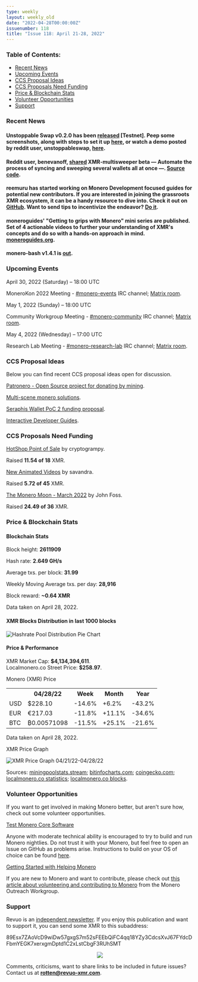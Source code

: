```yaml
---
type: weekly
layout: weekly_old
date: "2022-04-28T00:00:00Z"
issuenumber: 118
title: "Issue 118: April 21-28, 2022"
---
```


<h3>Table of Contents:</h3>
<ul class="contents">
    <li><a href="#news">Recent News</a></li>
    <li><a href="#events">Upcoming Events</a></li>
    <li><a href="#ideas">CCS Proposal Ideas</a></li>
    <li><a href="#proposals">CCS Proposals Need Funding</a></li>
    <li><a href="#stats">Price & Blockchain Stats</a></li>
    <li><a href="#volunteer">Volunteer Opportunities</a></li>
    <li><a href="#support">Support</a></li>
</ul>

<h3 id="news">Recent News</h3>

<div class="newsbyte">
    <h4>Unstoppable Swap v0.2.0 has been <a href="https://github.com/UnstoppableSwap/unstoppableswap-gui/releases/tag/v0.2.0" target="_blank">released</a> [Testnet]. Peep some screenshots, along with steps to set it up <a href="https://github.com/UnstoppableSwap/unstoppableswap-gui/blob/main/docs/SWAP_TESTNET.md" target="_blank">here</a>, or watch a demo posted by reddit user, unstoppableswap, <a href="https://teddit.adminforge.de/r/Monero/comments/uawipv/atomic_swap_gui_demo_on_mainnet_unstoppableswap/" target="_blank">here</a>.</h4>
</div>

<div class="newsbyte">
    <h4>Reddit user, benevanoff, <a href="https://teddit.adminforge.de/r/Monero/comments/ubw6xv/xmrmultisweeper_tool_beta_release/" target="_blank">shared</a> XMR-multisweeper beta — Automate the process of syncing and sweeping several wallets all at once —. <a href="https://github.com/benevanoff/xmr-multisweeper" target="_blank">Source code</a>.</h4>
</div>

<div class="newsbyte">
    <h4>reemuru has started working on Monero Development focused guides for potential new contributors. If you are interested in joining the grassroots XMR ecosystem, it can be a handy resource to dive into. Check it out on <a href="https://github.com/hyahatiph-labs/hlc/tree/main/xmr-dev-guides" target="_blank">GitHub</a>. Want to send tips to incentivize the endeavor? <a href="https://hiahatf.org/donate/" target="_blank">Do it</a>.</h4>
</div>

<div class="newsbyte">
    <h4>moneroguides' "Getting to grips with Monero" mini series are published. Set of 4 actionable videos to further your understanding of XMR's concepts and do so with a hands-on approach in mind. <a href="https://moneroguides.org/" target="_blank">moneroguides.org</a>.</h4>
</div>

<div class="newsbyte">
    <h4>monero-bash v1.4.1 is <a href="https://github.com/hinto-janaiyo/monero-bash/releases/tag/v1.4.1" target="_blank">out</a>.</h4>
</div>

<h3 id="events">Upcoming Events</h3>

<div class="event">
    <p class="date" markdown="1">April 30, 2022 (Saturday) – 18:00 UTC</p>
    <p markdown="1">MoneroKon 2022 Meeting - <a href="irc://irc.libera.chat/#monero-events" target="_blank">#monero-events</a> IRC channel; <a href="https://matrix.to/#/#monero-events:monero.social" target="_blank">Matrix room</a>.</p>
</div>

<div class="event">
    <p class="date" markdown="1">May 1, 2022 (Sunday) – 18:00 UTC</p>
    <p markdown="1">Community Workgroup Meeting - <a href="irc://irc.libera.chat/#monero-community" target="_blank">#monero-community</a> IRC channel; <a href="https://matrix.to/#/#monero-community:monero.social" target="_blank">Matrix room</a>.</p>
</div>

<div class="event">
    <p class="date" markdown="1">May 4, 2022 (Wednesday) – 17:00 UTC</p>
    <p markdown="1">Research Lab Meeting - <a href="irc://irc.libera.chat/#monero-research-lab" target="_blank">#monero-research-lab</a> IRC channel; <a href="https://matrix.to/#/#monero-research-lab:monero.social" target="_blank">Matrix room</a>.</p>
</div>

<h3 id="ideas">CCS Proposal Ideas</h3>

<p>Below you can find recent CCS proposal ideas open for discussion.</p>

<div class="proposal">
<p><a href="https://repo.getmonero.org/monero-project/ccs-proposals/-/merge_requests/310" target="_blank">Patronero - Open Source project for donating by mining</a>.</p>
</div>

<div class="proposal">
<p><a href="https://repo.getmonero.org/monero-project/ccs-proposals/-/merge_requests/311" target="_blank">Multi-scene monero solutions</a>.</p>
</div>

<div class="proposal">
<p><a href="https://repo.getmonero.org/monero-project/ccs-proposals/-/merge_requests/314" target="_blank">Seraphis Wallet PoC 2 funding proposal</a>.</p>
</div>

<div class="proposal">
<p><a href="https://repo.getmonero.org/monero-project/ccs-proposals/-/merge_requests/316" target="_blank">Interactive Developer Guides</a>.</p>
</div>

<h3 id="proposals">CCS Proposals Need Funding</h3>

<div class="proposal">
    <p><a href="https://ccs.getmonero.org/proposals/cryptogrampy-hotshop-dev.html" target="_blank">HotShop Point of Sale</a> by cryptogrampy.</p>
    <p>Raised <b>11.54 of 18</b> XMR.</p>
</div>

<div class="proposal">
    <p><a href="https://ccs.getmonero.org/proposals/savandra-videos-for-monero.html" target="_blank">New Animated Videos</a> by savandra.</p>
    <p>Raised <b>5.72 of 45</b> XMR.</p>
</div>

<div class="proposal">
    <p><a href="https://ccs.getmonero.org/proposals/The-Monero-Moon-CCS-Proposal-March2022-John-Foss.html" target="_blank">The Monero Moon - March 2022</a> by John Foss.</p>
    <p>Raised <b>24.49 of 36</b> XMR.</p>
</div>

<h3 id="stats">Price & Blockchain Stats</h3>

<h4 class="stat">Blockchain Stats</h4>

<div class="bcstats">
    <p>Block height: <b>2611909</b></p>
    <p>Hash rate: <b>2.649 GH/s</b></p>
    <p>Average txs. per block: <b>31.99</b></p>
    <p>Weekly Moving Average txs. per day: <b>28,916</b></p>
    <p>Block reward: <b>~0.64 XMR</b></p>
</div>
<p class="note">Data taken on April 28, 2022.</p>

<h4 class="stat">XMR Blocks Distribution in last 1000 blocks</h4>
<p><img src="/img/hashrate-pool-distribution-0428.png" alt="Hashrate Pool Distribution Pie Chart"/></p>

<h4 class="stat" id="price-stat">Price & Performance</h4>

<div class="price-intro">XMR Market Cap: <b>$4,134,394,611</b>.<br/>Localmonero.co Street Price: <b>$258.97</b>.</div>

<p class="table-title">Monero (XMR) Price</p>
<table class="price-table">
  <tr class="row1">
    <th></th>
    <th>04/28/22</th>
    <th>Week</th>
    <th>Month</th>
    <th>Year</th>
  </tr>
  <tr>
    <td data-th="XMR to">USD</td>
    <td data-th="04/28/22">$228.10</td>
    <td data-th="Week" class="red">-14.6%</td>
    <td data-th="Month" class="green">+6.2%</td>
    <td data-th="Year" class="red">-43.2%</td>
  </tr>
  <tr class="row3">
    <td data-th="XMR to">EUR</td>
    <td data-th="04/28/22">€217.03</td>
    <td data-th="Week" class="red">-11.8%</td>
    <td data-th="Month" class="green">+11.1%</td>
    <td data-th="Year" class="red">-34.6%</td>
  </tr>
  <tr>
    <td data-th="XMR to">BTC</td>
    <td data-th="04/28/22">₿0.00571098</td>
    <td data-th="Week" class="red">-11.5%</td>
    <td data-th="Month" class="green">+25.1%</td>
    <td data-th="Year" class="red">-21.6%</td>
  </tr>
</table>
<p class="note">Data taken on April 28, 2022.</p>

<p class="table-title">XMR Price Graph</p>

![XMR Price Graph 04/21/22-04/28/22](/img/weekly-chart-0428.png "XMR Price Graph 04/21/22-04/28/22") 

Sources: <a href="https://miningpoolstats.stream/monero" target="_blank">miningpoolstats.stream</a>; <a href="https://bitinfocharts.com/monero/" target="_blank">bitinfocharts.com</a>; <a href="https://www.coingecko.com/en/coins/monero" target="_blank">coingecko.com</a>; <a href="https://localmonero.co/statistics" target="_blank">localmonero.co statistics</a>; <a href="https://localmonero.co/blocks" target="_blank">localmonero.co blocks</a>.

<h3 id="volunteer">Volunteer Opportunities</h3>

<p>If you want to get involved in making Monero better, but aren't sure how, check out some volunteer opportunities.</p>

<div class="newsbyte">
    <p class="date"><a href="https://github.com/monero-project/monero" target="_blank">Test Monero Core Software</a></p>
    <p>Anyone with moderate technical ability is encouraged to try to build and run Monero nightlies. Do not trust it with your Monero, but feel free to open an Issue on GitHub as problems arise. Instructions to build on your OS of choice can be found <a href="https://github.com/monero-project/monero#compiling-monero-from-source" target="_blank">here</a>. </p>
</div>

<div class="newsbyte">
    <p class="date"><a href="https://github.com/monero-project/monero" target="_blank">Getting Started with Helping Monero</a></p>
    <p>If you are new to Monero and want to contribute, please check out <a href="https://www.monerooutreach.org/stories/getting-started-helping-monero.php" target="_blank">this article about volunteering and contributing to Monero</a> from the Monero Outreach Workgroup. </p>
</div>

<h3 id="support">Support</h3>

<p markdown="1">Revuo is an <a href="https://revuo-xmr.com/support/">independent newsletter</a>. If you enjoy this publication and want to support it, you can send some XMR to this subaddress:</p>

<p class="address" markdown="1">89Esx7ZAoVcD9wiDw57gxgS7m52sFEEbQiFC4qq18YZy3CdcsXvJ67FYdcDFbmYEGK7xerxgmDptd1C2xLstCbgF3RUhSMT</p>

<p><center><a href="monero:89Esx7ZAoVcD9wiDw57gxgS7m52sFEEbQiFC4qq18YZy3CdcsXvJ67FYdcDFbmYEGK7xerxgmDptd1C2xLstCbgF3RUhSMT" class="qr"><img src="/img/donate-monero.jpg" style="max-width: 200px;"/></a></center></p>

Comments, criticisms, want to share links to be included in future issues? Contact us at **rotten@revuo-xmr.com**.
